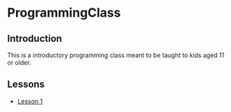 # ProgrammingClass

## Introduction

This is a introductory programming class meant to be taught to kids aged 11 or older.

## Lessons

- [Lesson 1](/lessons/lesson1)
